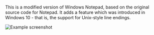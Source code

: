 This is a modified version of Windows Notepad, based on the original source code for
Notepad. It adds a feature which was introduced in Windows 10 - that is, the support
for Unix-style line endings.

![Example screenshot](https://raw.githubusercontent.com/vxiiduu/NotepadEx/main/screenshot.png)
